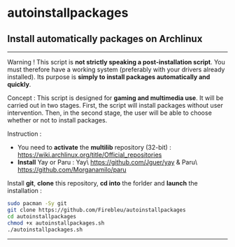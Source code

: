 # autoinstallpackages
Install automatically packages on Archlinux
-------------------------------------------------------------------------------------------------------------------------------------------------------------------------------------------------------------------------------------------------------------------------------------------------------------------------------------------------
-------------------------------------------------------------------------------------------------------------------------------------------------------------------------------------------------------------------------------------------------------------------------------------------------------------------------------------------------
Warning !
  This script is **not strictly speaking a post-installation script**. You must therefore have a working system (preferably with your drivers already installed).
  Its purpose is **simply to install packages automatically and quickly**.

Concept : 
  This script is designed for **gaming and multimedia use**.
  It will be carried out in two stages. First, the script will install packages without user intervention. Then, in the second stage, the user will be able to choose whether or not to install packages.

Instruction :
  - You need to **activate** the **multilib** repository (32-bit) : https://wiki.archlinux.org/title/Official_repositories
  - **Install** Yay or Paru : Yay\ https://github.com/Jguer/yay & Paru\ https://github.com/Morganamilo/paru

  Install **git**, **clone** this repository, **cd into** the forlder and **launch** the installation :
```sh
sudo pacman -Sy git
git clone https://github.com/Firebleu/autoinstallpackages
cd autoinstallpackages
chmod +x autoinstallpackages.sh
./autoinstallpackages.sh
```
-------------------------------------------------------------------------------------------------------------------------------------------------------------------------------------------------------------------------------------------------------------------------------------------------------------------------------------------------


